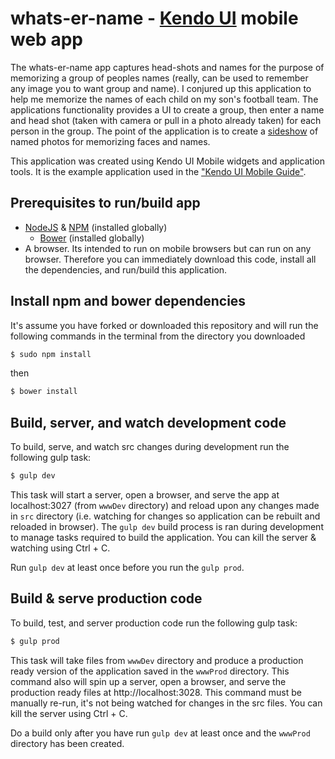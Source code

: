 whats-er-name - [Kendo UI](http://docs.telerik.com/kendo-ui/mobile/introduction) mobile web app 
==================

The whats-er-name app captures head-shots and names for the purpose of memorizing a group of peoples names (really, can be used to remember any image you to want group and name). I conjured up this application to help me memorize the names of each child on my son's football team. The applications functionality provides a UI to create a group, then enter a name and head shot (taken with camera or pull in a photo already taken) for each person in the group. The point of the application is to create a [sideshow](http://demos.telerik.com/kendo-ui/scrollview/index) of named photos for memorizing faces and names.

This application was created using Kendo UI Mobile widgets and application tools. It is the example application used in the ["Kendo UI Mobile Guide"](https://github.com/telerik/kendo-ui-mobile-guide).

## Prerequisites to run/build app

* [NodeJS](http://nodejs.org/) & [NPM](https://www.npmjs.org/) (installed globally)
  * [Bower](http://bower.io/) (installed globally)
* A browser. Its intended to run on mobile browsers but can run on any browser. Therefore you can immediately download this code, install all the dependencies, and run/build this application.

## Install npm and bower dependencies

It's assume you have forked or downloaded this repository and will run the following commands in the terminal from the directory you downloaded


```sh
$ sudo npm install
```

then

```sh
$ bower install
```

## Build, server, and watch development code

To build, serve, and watch src changes during development run the following gulp task:

```sh
$ gulp dev
```

This task will start a server, open a browser, and serve the app at localhost:3027 (from `wwwDev` directory) and reload upon any changes made in `src` directory (i.e. watching for changes so application can be rebuilt and reloaded in browser). The `gulp dev` build process is ran during development to manage tasks required to build the application. You can kill the server & watching using Ctrl + C.

Run `gulp dev` at least once before you run the `gulp prod`.

## Build & serve production code 

To build, test, and server production code run the following gulp task:

```sh
$ gulp prod
```

This task will take files from `wwwDev` directory and produce a production ready version of the application saved in the `wwwProd` directory. This command also will spin up a server, open a browser, and serve the production ready files at http://localhost:3028. This command must be manually re-run, it's not being watched for changes in the src files. You can kill the server using Ctrl + C.

Do a build only after you have run `gulp dev` at least once and the `wwwProd` directory has been created.

